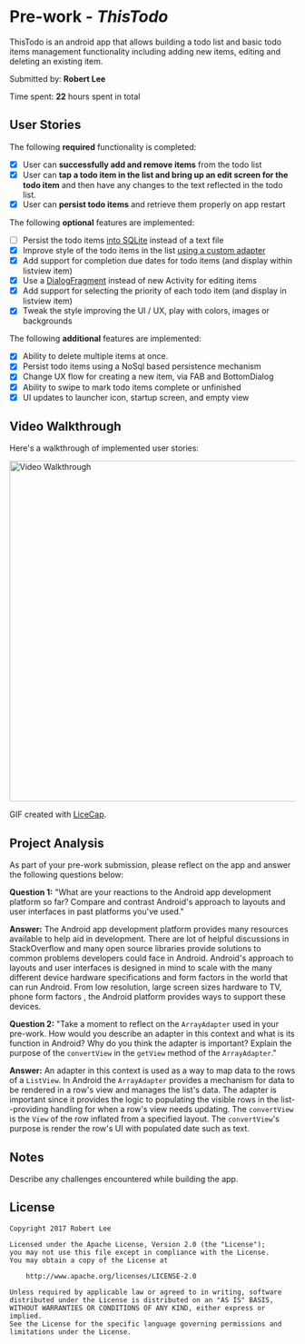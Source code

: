 # Pre-work - *ThisTodo*

ThisTodo is an android app that allows building a todo list and basic todo items management functionality including adding new items, editing and deleting an existing item.

Submitted by: **Robert Lee**

Time spent: **22** hours spent in total

## User Stories

The following **required** functionality is completed:

* [x] User can **successfully add and remove items** from the todo list
* [x] User can **tap a todo item in the list and bring up an edit screen for the todo item** and then have any changes to the text reflected in the todo list.
* [x] User can **persist todo items** and retrieve them properly on app restart

The following **optional** features are implemented:

* [ ] Persist the todo items [into SQLite](http://guides.codepath.com/android/Persisting-Data-to-the-Device#sqlite) instead of a text file
* [x] Improve style of the todo items in the list [using a custom adapter](http://guides.codepath.com/android/Using-an-ArrayAdapter-with-ListView)
* [x] Add support for completion due dates for todo items (and display within listview item)
* [x] Use a [DialogFragment](http://guides.codepath.com/android/Using-DialogFragment) instead of new Activity for editing items
* [x] Add support for selecting the priority of each todo item (and display in listview item)
* [x] Tweak the style improving the UI / UX, play with colors, images or backgrounds

The following **additional** features are implemented:

* [x] Ability to delete multiple items at once.
* [x] Persist todo items using a NoSql based persistence mechanism
* [x] Change UX flow for creating a new item, via FAB and BottomDialog
* [x] Ability to swipe to mark todo items complete or unfinished
* [x] UI updates to launcher icon, startup screen, and empty view

## Video Walkthrough

Here's a walkthrough of implemented user stories:

<img src='http://i.imgur.com/qjufa8k.gif' title='Video Walkthrough' width='600' alt='Video Walkthrough' />

GIF created with [LiceCap](http://www.cockos.com/licecap/).

## Project Analysis

As part of your pre-work submission, please reflect on the app and answer the following questions below:

**Question 1:** "What are your reactions to the Android app development platform so far? Compare and contrast Android's approach to layouts and user interfaces in past platforms you've used."

**Answer:** The Android app development platform provides many resources available to help aid in development. There are lot of helpful discussions in StackOverflow
and many open source libraries provide solutions to common problems developers could face in Android. Android's approach to layouts and user interfaces is designed in mind to scale
with the many different device hardware specifications and form factors in the world that can run Android. From low resolution, large screen sizes hardware to TV, phone form factors
, the Android platform provides ways to support these devices.

**Question 2:** "Take a moment to reflect on the `ArrayAdapter` used in your pre-work. How would you describe an adapter in this context and what is its function in Android? Why do you think the adapter is important? Explain the purpose of the `convertView` in the `getView` method of the `ArrayAdapter`."

**Answer:** An adapter in this context is used as a way to map data to the rows of a `ListView`. In Android the `ArrayAdapter` provides a mechanism for data to be rendered in a row's view and manages the list's data.
The adapter is important since it provides the logic to populating the visible rows in the list--providing handling for when a row's view needs updating. The `convertView` is the `View` of the row inflated from a specified
layout. The `convertView`'s purpose is render the row's UI with populated date such as text.

## Notes

Describe any challenges encountered while building the app.

## License

    Copyright 2017 Robert Lee

    Licensed under the Apache License, Version 2.0 (the "License");
    you may not use this file except in compliance with the License.
    You may obtain a copy of the License at

        http://www.apache.org/licenses/LICENSE-2.0

    Unless required by applicable law or agreed to in writing, software
    distributed under the License is distributed on an "AS IS" BASIS,
    WITHOUT WARRANTIES OR CONDITIONS OF ANY KIND, either express or implied.
    See the License for the specific language governing permissions and
    limitations under the License.